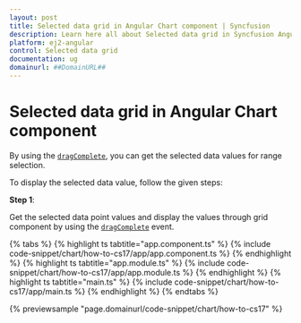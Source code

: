 ```yaml
---
layout: post
title: Selected data grid in Angular Chart component | Syncfusion
description: Learn here all about Selected data grid in Syncfusion Angular Chart component of Syncfusion Essential JS 2 and more.
platform: ej2-angular
control: Selected data grid 
documentation: ug
domainurl: ##DomainURL##
---
```


# Selected data grid in Angular Chart component

By using the [`dragComplete`](https://ej2.syncfusion.com/angular/documentation/api/chart/chartModel/#dragcomplete), you can get the selected data values for range selection.

To display the selected data value, follow the given steps:

**Step 1**:

Get the selected data point values and display the values through grid component by using the
[`dragComplete`](https://ej2.syncfusion.com/angular/documentation/api/chart/chartModel/#dragcomplete) event.

{% tabs %}
{% highlight ts tabtitle="app.component.ts" %}
{% include code-snippet/chart/how-to-cs17/app/app.component.ts %}
{% endhighlight %}
{% highlight ts tabtitle="app.module.ts" %}
{% include code-snippet/chart/how-to-cs17/app/app.module.ts %}
{% endhighlight %}
{% highlight ts tabtitle="main.ts" %}
{% include code-snippet/chart/how-to-cs17/app/main.ts %}
{% endhighlight %}
{% endtabs %}
  
{% previewsample "page.domainurl/code-snippet/chart/how-to-cs17" %}